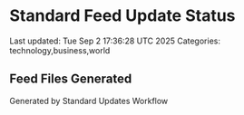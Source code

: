 # Standard Feed Update Status
Last updated: Tue Sep  2 17:36:28 UTC 2025
Categories: technology,business,world

## Feed Files Generated

Generated by Standard Updates Workflow
